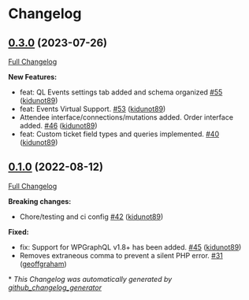 # Changelog

## [0.3.0](https://github.com/the-events-calendar/ql-events/tree/0.3.0) (2023-07-26)

[Full Changelog](https://github.com/the-events-calendar/ql-events/compare/0.1.0...0.3.0)

**New Features:**

- feat: QL Events settings tab added and schema organized [\#55](https://github.com/the-events-calendar/ql-events/pull/55) ([kidunot89](https://github.com/kidunot89))
- feat: Events Virtual Support. [\#53](https://github.com/the-events-calendar/ql-events/pull/53) ([kidunot89](https://github.com/kidunot89))
- Attendee interface/connections/mutations added. Order interface added. [\#46](https://github.com/the-events-calendar/ql-events/pull/46) ([kidunot89](https://github.com/kidunot89))
- feat: Custom ticket field types and queries implemented. [\#40](https://github.com/the-events-calendar/ql-events/pull/40) ([kidunot89](https://github.com/kidunot89))

## [0.1.0](https://github.com/the-events-calendar/ql-events/tree/0.1.0) (2022-08-12)

[Full Changelog](https://github.com/the-events-calendar/ql-events/compare/0.0.1...0.1.0)

**Breaking changes:**

- Chore/testing and ci config [\#42](https://github.com/the-events-calendar/ql-events/pull/42) ([kidunot89](https://github.com/kidunot89))

**Fixed:**

- fix: Support for WPGraphQL v1.8+ has been added. [\#45](https://github.com/the-events-calendar/ql-events/pull/45) ([kidunot89](https://github.com/kidunot89))
- Removes extraneous comma to prevent a silent PHP error. [\#31](https://github.com/the-events-calendar/ql-events/pull/31) ([geoffgraham](https://github.com/geoffgraham))



\* *This Changelog was automatically generated by [github_changelog_generator](https://github.com/github-changelog-generator/github-changelog-generator)*
